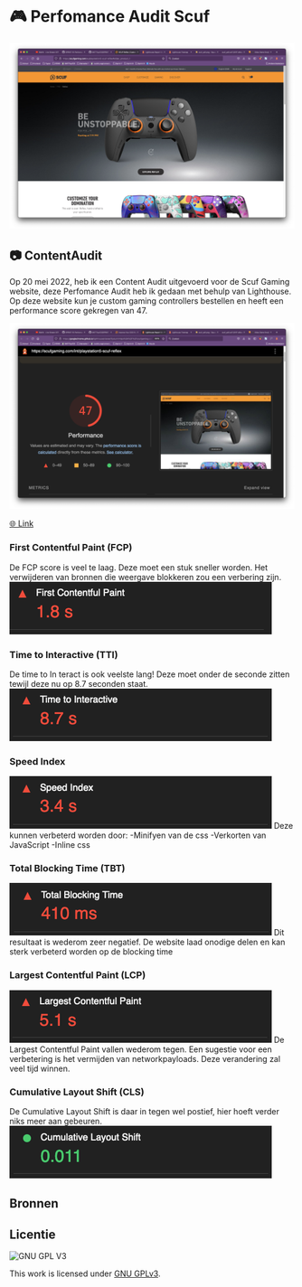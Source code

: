 # 🎮  Perfomance Audit Scuf 
![Afbeelding Scuf Reflex website](https://github.com/M4TThys123/SPRINT-10-Performance-Audit/blob/main/assets/scuf.png)

## 📷  ContentAudit
Op 20 mei 2022, heb ik een Content Audit uitgevoerd voor de Scuf Gaming website, deze Perfomance Audit  heb ik gedaan met behulp van Lighthouse. Op deze website kun je custom gaming controllers bestellen en heeft een performance score gekregen van 47.


![Afbeelding Lightroom test van Scuf website](https://github.com/M4TThys123/SPRINT-10-Performance-Audit/blob/main/assets/scuf-lighthouse.png)

[🌐 Link](https://scufgaming.com/eu)

### First Contentful Paint (FCP)
De FCP score is veel te laag. Deze moet een stuk sneller worden. Het verwijderen van bronnen die weergave blokkeren zou een verbering zijn.
![🌐 Link](https://github.com/M4TThys123/SPRINT-10-Performance-Audit/blob/main/assets/first-paint.png)

### Time to Interactive (TTI)
De time to In teract is ook veelste lang! Deze moet onder de seconde zitten tewijl deze nu op 8.7 seconden staat.
![🌐 Link](https://github.com/M4TThys123/SPRINT-10-Performance-Audit/blob/main/assets/interact.png)

### Speed Index
![🌐 Link](https://github.com/M4TThys123/SPRINT-10-Performance-Audit/blob/main/assets/speed.png)
Deze kunnen verbeterd worden door:
-Minifyen van de css
-Verkorten van JavaScript
-Inline css

### Total Blocking Time (TBT)
![🌐 Link](https://github.com/M4TThys123/SPRINT-10-Performance-Audit/blob/main/assets/blocking.png)
Dit resultaat is wederom zeer negatief. De website laad onodige delen en kan sterk verbeterd worden op de blocking time

### Largest Contentful Paint (LCP)
![🌐 Link](https://github.com/M4TThys123/SPRINT-10-Performance-Audit/blob/main/assets/large-paint.png)
De Largest Contentful Paint vallen wederom tegen. Een sugestie voor een verbetering is het vermijden van networkpayloads. Deze verandering zal veel tijd winnen.

### Cumulative Layout Shift (CLS)
De Cumulative Layout Shift is daar in tegen wel postief, hier hoeft verder niks meer aan gebeuren.
![🌐 Link](https://github.com/M4TThys123/SPRINT-10-Performance-Audit/blob/main/assets/shift.png)


## Bronnen

## Licentie

![GNU GPL V3](https://www.gnu.org/graphics/gplv3-127x51.png)

This work is licensed under [GNU GPLv3](./LICENSE).
